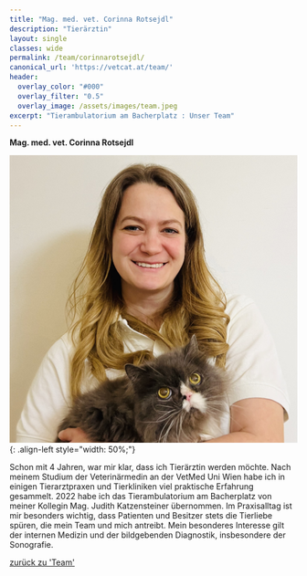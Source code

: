 ```yaml
---
title: "Mag. med. vet. Corinna Rotsejdl"
description: "Tierärztin"
layout: single
classes: wide
permalink: /team/corinnarotsejdl/
canonical_url: 'https://vetcat.at/team/'
header:
  overlay_color: "#000"
  overlay_filter: "0.5"
  overlay_image: /assets/images/team.jpeg
excerpt: "Tierambulatorium am Bacherplatz : Unser Team"
---
```


**Mag. med. vet. Corinna Rotsejdl**

![Mag. med. vet. Corinna Rotsejdl](/assets/images/corinna2022_large.jpeg){: .align-left style="width: 50%;"}

Schon mit 4 Jahren, war mir klar, dass ich Tierärztin werden möchte. Nach meinem Studium der Veterinärmedin an der VetMed Uni Wien habe ich in einigen Tierarztpraxen und Tierkliniken viel praktische Erfahrung gesammelt. 2022 habe ich das Tierambulatorium am Bacherplatz von meiner Kollegin Mag. Judith Katzensteiner übernommen. Im Praxisalltag ist mir besonders wichtig, dass Patienten und Besitzer stets die Tierliebe spüren, die mein Team und mich antreibt. Mein besonderes Interesse gilt der internen Medizin und der bildgebenden Diagnostik, insbesondere der Sonografie.

[zurück zu 'Team'](/team/)
